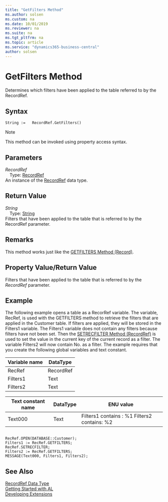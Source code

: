 ```yaml
---
title: "GetFilters Method"
ms.author: solsen
ms.custom: na
ms.date: 10/01/2019
ms.reviewer: na
ms.suite: na
ms.tgt_pltfrm: na
ms.topic: article
ms.service: "dynamics365-business-central"
author: solsen
---
```

[//]: # (START>DO_NOT_EDIT)
[//]: # (IMPORTANT:Do not edit any of the content between here and the END>DO_NOT_EDIT.)
[//]: # (Any modifications should be made in the .xml files in the ModernDev repo.)
# GetFilters Method
Determines which filters have been applied to the table referred to by the RecordRef.


## Syntax
```
String :=   RecordRef.GetFilters()
```
> [!NOTE]  
> This method can be invoked using property access syntax.  

## Parameters
*RecordRef*  
&emsp;Type: [RecordRef](recordref-data-type.md)  
An instance of the [RecordRef](recordref-data-type.md) data type.  

## Return Value
*String*  
&emsp;Type: [String](../string/string-data-type.md)  
Filters that have been applied to the table that is referred to by the RecordRef parameter.  


[//]: # (IMPORTANT: END>DO_NOT_EDIT)

## Remarks  
 This method works just like the [GETFILTERS Method \(Record\)](../../methods/devenv-getfilters-method-record.md).  
  
## Property Value/Return Value  
 Filters that have been applied to the table that is referred to by the *RecordRef* parameter.  
  
## Example  
 The following example opens a table as a RecorRef variable. The variable, RecRef, is used with the GETFILTERS method to retrieve the filters that are applied in the Customer table. If filters are applied, they will be stored in the Filters1 variable. The Filters1 variable does not contain any filters because filters have not been set. Then the [SETRECFILTER Method \(RecordRef\)](../../methods/devenv-setrecfilter-method-recordref.md) is used to set the value in the current key of the current record as a filter. The variable Filters2 will now contain No. as a filter. The example requires that you create the following global variables and text constant.  
  
|Variable name|DataType|  
|-------------------|--------------|  
|RecRef|RecordRef|  
|Filters1|Text|  
|Filters2|Text|  
  
|Text constant name|DataType|ENU value|  
|------------------------|--------------|---------------|  
|Text000|Text|Filters1 contains : %1  Filters2 contains: %2|  
  
```  
  
RecRef.OPEN(DATABASE::Customer);  
Filters1 := RecRef.GETFILTERS;  
RecRef.SETRECFILTER;  
Filters2 := RecRef.GETFILTERS;  
MESSAGE(Text000, Filters1, Filters2);  
```  
  

## See Also
[RecordRef Data Type](recordref-data-type.md)  
[Getting Started with AL](../../devenv-get-started.md)  
[Developing Extensions](../../devenv-dev-overview.md)